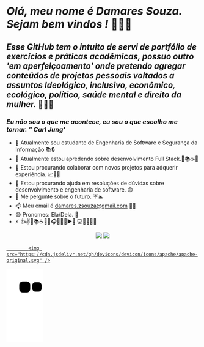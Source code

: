 # _Olá, meu nome é Damares Souza. Sejam bem vindos !_ 💙💙💙

## _Esse GitHub tem o intuito de servi de portfólio de exercícios e práticas acadêmicas, possuo outro 'em aperfeiçoamento' onde pretendo agregar conteúdos de projetos pessoais voltados a assuntos Ideológico, inclusivo, econômico, ecológico, político, saúde mental e direito da mulher._ 🌷🌷🌷

### _Eu não sou o que me acontece, eu sou o que escolho me tornar. " Carl Jung'_

- 🔭 Atualmente sou estudante de Engenharia de Software e Segurança da Informação 📚🔒
- 🌱 Atualmente estou apredendo sobre desenvolvimento Full Stack.🏃📚☕🐍
- 👯 Estou procurando colaborar com novos projetos para adquerir experiência. 📈📝💡
- 📝 Estou procurando ajuda em resoluções de dúvidas sobre desenvolvimento e engenharia de software. 😊
- 💬 Me pergunte sobre o futuro. ☔🏊
- 📫 Meu email é damares.zsouza@gmail.com 💌💨
- 😄 Pronomes: Ela/Dela. 💙
- ⚡ 👍✌👊📚☕🐍💞🎧💙🔧🆗▶🔭 💻📌🏀👦💅

<div align="center">
  <a href="https://github.com/damareszsouza">
  <img height="180em" src="https://github-readme-stats.vercel.app/api?username=damareszsouza&show_icons=true&theme=dracula&include_all_commits=true&count_private=true"/>
  <img height="180em" src="https://github-readme-stats.vercel.app/api/top-langs/?username=damareszsouza&layout=compact&langs_count=7&theme=dracula"/>
</div>
  
            
            <img src="https://cdn.jsdelivr.net/gh/devicons/devicon/icons/apache/apache-original.svg" />
          
          
  
![Snake animation](https://github.com/rafaballerini/rafaballerini/blob/output/github-contribution-grid-snake.svg)
